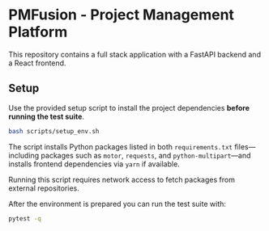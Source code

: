 # PMFusion - Project Management Platform

This repository contains a full stack application with a FastAPI backend and a React frontend.

## Setup

Use the provided setup script to install the project dependencies **before running the test suite**.

```bash
bash scripts/setup_env.sh
```

The script installs Python packages listed in both `requirements.txt` files—including packages such as `motor`, `requests`, and `python-multipart`—and installs frontend dependencies via `yarn` if available.

Running this script requires network access to fetch packages from external repositories.


After the environment is prepared you can run the test suite with:

```bash
pytest -q
```

